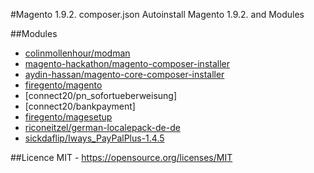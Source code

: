 #Magento 1.9.2. composer.json
Autoinstall Magento 1.9.2. and Modules

##Modules
- [colinmollenhour/modman](https://github.com/colinmollenhour/modman)
- [magento-hackathon/magento-composer-installer](https://github.com/magento-hackathon/magento-composer-installer)
- [aydin-hassan/magento-core-composer-installer](https://github.com/AydinHassan/magento-core-composer-installer)
- [firegento/magento](https://github.com/firegento/magento)
- [connect20/pn_sofortueberweisung]
- [connect20/bankpayment]
- [firegento/magesetup](https://github.com/firegento/firegento-magesetup)
- [riconeitzel/german-localepack-de-de](https://github.com/riconeitzel/German_LocalePack_de_DE)
- [sickdaflip/Iways_PayPalPlus-1.4.5](https://github.com/sickdaflip/Iways_PayPalPlus-1.4.5)

##Licence
MIT - https://opensource.org/licenses/MIT